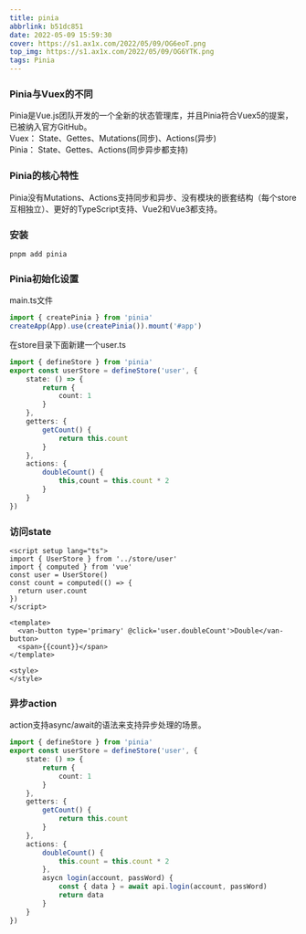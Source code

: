 ```yaml
---
title: pinia
abbrlink: b51dc851
date: 2022-05-09 15:59:30
cover: https://s1.ax1x.com/2022/05/09/OG6eoT.png
top_img: https://s1.ax1x.com/2022/05/09/OG6YTK.png
tags: Pinia
---
```

### Pinia与Vuex的不同
Pinia是Vue.js团队开发的一个全新的状态管理库，并且Pinia符合Vuex5的提案，已被纳入官方GitHub。  
Vuex： State、Gettes、Mutations(同步)、Actions(异步)  
Pinia： State、Gettes、Actions(同步异步都支持)  
### Pinia的核心特性
Pinia没有Mutations、Actions支持同步和异步、没有模块的嵌套结构（每个store互相独立）、更好的TypeScript支持、Vue2和Vue3都支持。
### 安装
```shell
pnpm add pinia
```
### Pinia初始化设置
main.ts文件
```ts
import { createPinia } from 'pinia'
createApp(App).use(createPinia()).mount('#app')
```
在store目录下面新建一个user.ts
```ts
import { defineStore } from 'pinia'
export const userStore = defineStore('user', {
    state: () => {
        return { 
            count: 1
        }
    },
    getters: {
        getCount() {
            return this.count
        }
    },
    actions: {
        doubleCount() {
            this,count = this.count * 2
        }
    }
})
```
### 访问state
``` vue
<script setup lang="ts">
import { UserStore } from '../store/user'
import { computed } from 'vue'
const user = UserStore()
const count = computed(() => {
  return user.count
})
</script>

<template>
  <van-button type='primary' @click='user.doubleCount'>Double</van-button>
  <span>{{count}}</span>
</template>

<style>
</style>
```
### 异步action
action支持async/await的语法来支持异步处理的场景。
``` ts
import { defineStore } from 'pinia'
export const userStore = defineStore('user', {
    state: () => {
        return { 
            count: 1
        }
    },
    getters: {
        getCount() {
            return this.count
        }
    },
    actions: {
        doubleCount() {
            this.count = this.count * 2
        },
        asycn login(account, passWord) {
            const { data } = await api.login(account, passWord)
            return data
        }
    }
})
```